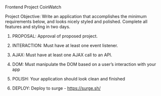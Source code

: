 Frontend Project CoinWatch

Project Objective: Write an application that accomplishes the minimum requirements below, and looks nicely styled and polished. Complete all features and styling in two days. 

1. PROPOSAL: Approval of proposed project.

2. INTERACTION: Must have at least one event listener.

3. AJAX: Must have at least one AJAX call to an API.

4. DOM: Must manipulate the DOM based on a user’s interaction with your app

5. POLISH: Your application should look clean and finished

6. DEPLOY: Deploy to surge - https://surge.sh/ 

